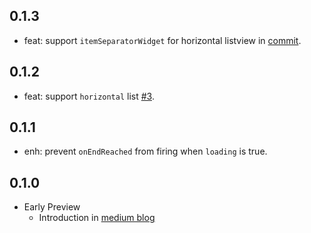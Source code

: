 ## 0.1.3
* feat: support `itemSeparatorWidget` for horizontal listview in [commit](https://github.com/hyochan/flat_list/commit/069c8b26bb2132da43043ef1f39c299d0ff3d47c).

## 0.1.2
* feat: support `horizontal` list [#3](https://github.com/hyochan/flat_list/pull/3).

## 0.1.1
* enh: prevent `onEndReached` from firing when `loading` is true.

## 0.1.0

* Early Preview
  - Introduction in [medium blog](https://medium.com/dooboolab/introducing-flatlist-in-flutter-e1bd212b44f0)

